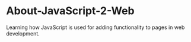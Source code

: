 # About-JavaScript-2-Web
Learning how JavaScript is used for adding functionality to pages in web development.

